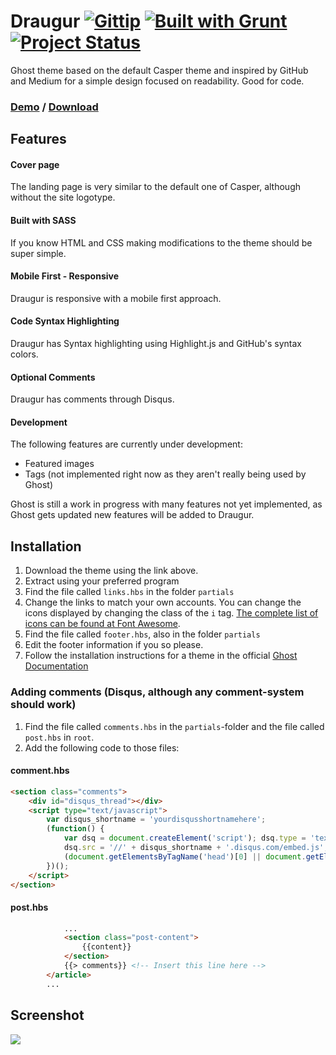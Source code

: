 Draugur [![Gittip](http://img.shields.io/gittip/reedyn.svg)](https://www.gittip.com/Shields/) [![Built with Grunt](http://cdn.gruntjs.com/builtwith.png)](http://gruntjs.com/) [![Project Status](http://stillmaintained.com/reedyn/Draugur.png)](http://stillmaintained.com/reedyn/Draugur)
=======

Ghost theme based on the default Casper theme and inspired by GitHub and Medium for a simple design focused on readability. Good for code.

### [Demo](//gustavlindqvist.se) / [Download](https://github.com/reedyn/Draugur/releases/latest)

## Features
#### Cover page
The landing page is very similar to the default one of Casper, although without the site logotype.

#### Built with SASS
If you know HTML and CSS making modifications to the theme should be super simple.

#### Mobile First - Responsive
Draugur is responsive with a mobile first approach.

#### Code Syntax Highlighting
Draugur has Syntax highlighting using Highlight.js and GitHub's syntax colors.

#### Optional Comments
Draugur has comments through Disqus.

#### Development
The following features are currently under development:

* Featured images
* Tags (not implemented right now as they aren't really being used by Ghost)

Ghost is still a work in progress with many features not yet implemented, as Ghost gets updated new features will be added to Draugur.

## Installation

 1. Download the theme using the link above.
 2. Extract using your preferred program
 3. Find the file called `links.hbs` in the folder `partials`
 4. Change the links to match your own accounts. You can change the icons displayed by changing the class of the `i` tag. [The complete list of icons can be found at Font Awesome](http://fortawesome.github.io/Font-Awesome/icons/#brand).
 5. Find the file called `footer.hbs`, also in the folder `partials`
 6. Edit the footer information if you so please.
 7. Follow the installation instructions for a theme in the official [Ghost Documentation](http://docs.ghost.org/themes/)

### Adding comments (Disqus, although any comment-system should work)

 1. Find the file called `comments.hbs` in the `partials`-folder and the file called `post.hbs` in `root`.
 2. Add the following code to those files:

#### comment.hbs
```html
<section class="comments">            
    <div id="disqus_thread"></div>
    <script type="text/javascript">
        var disqus_shortname = 'yourdisqusshortnamehere';
        (function() {
            var dsq = document.createElement('script'); dsq.type = 'text/javascript'; dsq.async = true;
            dsq.src = '//' + disqus_shortname + '.disqus.com/embed.js';
            (document.getElementsByTagName('head')[0] || document.getElementsByTagName('body')[0]).appendChild(dsq);
        })();
    </script>
</section> 
```

#### post.hbs
```html
            ...
            <section class="post-content">
                {{content}}
            </section>
            {{> comments}} <!-- Insert this line here -->
        </article>
        ...
```
## Screenshot

![](http://gustavlindqvist.se/content/images/2014/Feb/draugur-example.png)




